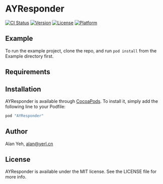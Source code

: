 # AYResponder

[![CI Status](http://img.shields.io/travis/alan-yeh/AYResponder.svg?style=flat)](https://travis-ci.org/alan-yeh/AYResponder)
[![Version](https://img.shields.io/cocoapods/v/AYResponder.svg?style=flat)](http://cocoapods.org/pods/AYResponder)
[![License](https://img.shields.io/cocoapods/l/AYResponder.svg?style=flat)](http://cocoapods.org/pods/AYResponder)
[![Platform](https://img.shields.io/cocoapods/p/AYResponder.svg?style=flat)](http://cocoapods.org/pods/AYResponder)

## Example

To run the example project, clone the repo, and run `pod install` from the Example directory first.

## Requirements

## Installation

AYResponder is available through [CocoaPods](http://cocoapods.org). To install
it, simply add the following line to your Podfile:

```ruby
pod "AYResponder"
```

## Author

Alan Yeh, alan@yerl.cn

## License

AYResponder is available under the MIT license. See the LICENSE file for more info.

